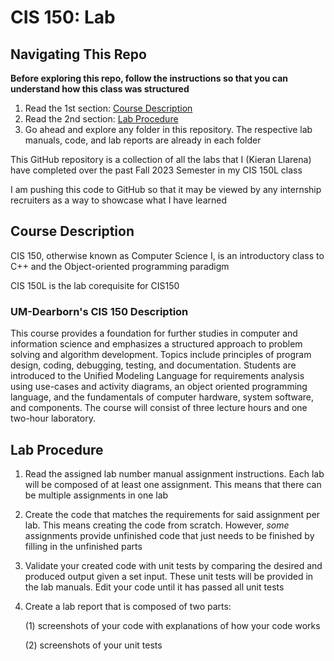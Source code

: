 # CIS 150: Lab

## Navigating This Repo

**Before exploring this repo, follow the instructions so that you can understand how this class was structured**

1. Read the 1st section: [Course Description](#course-description)
2. Read the 2nd section: [Lab Procedure](#lab-procedure)
3. Go ahead and explore any folder in this repository. The respective lab manuals, code, and lab reports are already in each folder

This GitHub repository is a collection of all the labs that I (Kieran Llarena) have completed over the past Fall 2023 Semester in my CIS 150L class

I am pushing this code to GitHub so that it may be viewed by any internship recruiters as a way to showcase what I have learned

## Course Description

CIS 150, otherwise known as Computer Science I, is an introductory class to C++ and the Object-oriented programming paradigm

CIS 150L is the lab corequisite for CIS150

### UM-Dearborn's CIS 150 Description

This course provides a foundation for further studies in computer and information science and emphasizes a structured approach to problem solving and algorithm development. Topics include principles of program design, coding, debugging, testing, and documentation. Students are introduced to the Unified Modeling Language for requirements analysis using use-cases and activity diagrams, an object oriented programming language, and the fundamentals of computer hardware, system software, and components. The course will consist of three lecture hours and one two-hour laboratory.

## Lab Procedure

1. Read the assigned lab number manual assignment instructions. Each lab will be composed of at least one assignment. This means that there can be multiple assignments in one lab
2. Create the code that matches the requirements for said assignment per lab. This means creating the code from scratch. However, _some_ assignments provide unfinished code that just needs to be finished by filling in the unfinished parts
3. Validate your created code with unit tests by comparing the desired and produced output given a set input. These unit tests will be provided in the lab manuals. Edit your code until it has passed all unit tests
4. Create a lab report that is composed of two parts:

   (1) screenshots of your code with explanations of how your code works

   (2) screenshots of your unit tests
